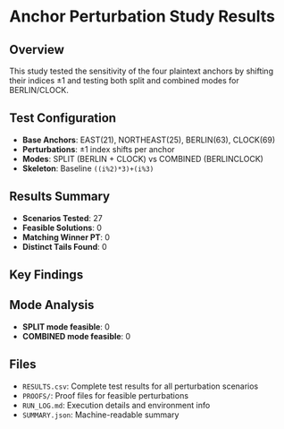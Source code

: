# Anchor Perturbation Study Results

## Overview
This study tested the sensitivity of the four plaintext anchors by shifting their indices ±1 and testing both split and combined modes for BERLIN/CLOCK.

## Test Configuration
- **Base Anchors**: EAST(21), NORTHEAST(25), BERLIN(63), CLOCK(69)
- **Perturbations**: ±1 index shifts per anchor
- **Modes**: SPLIT (BERLIN + CLOCK) vs COMBINED (BERLINCLOCK)
- **Skeleton**: Baseline `((i%2)*3)+(i%3)`

## Results Summary
- **Scenarios Tested**: 27
- **Feasible Solutions**: 0
- **Matching Winner PT**: 0
- **Distinct Tails Found**: 0

## Key Findings

## Mode Analysis
- **SPLIT mode feasible**: 0
- **COMBINED mode feasible**: 0

## Files
- `RESULTS.csv`: Complete test results for all perturbation scenarios
- `PROOFS/`: Proof files for feasible perturbations
- `RUN_LOG.md`: Execution details and environment info
- `SUMMARY.json`: Machine-readable summary
